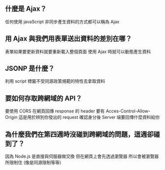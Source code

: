 ## 什麼是 Ajax？
任何使用 javaScript 非同步產生資料的方式都可以稱為 Ajax

## 用 Ajax 與我們用表單送出資料的差別在哪？
表單如果要更新資料就要重新載入整個頁面
使用 Ajax 時就可以動態產生資料

## JSONP 是什麼？
利用 script 標籤不受同源政策規範的特性去拿取資料

## 要如何存取跨網域的 API？
要使用 CORS
在網頁回傳 response 的 header 要有 Acces-Control-Allow-Origin 
這是用於辨別你發出的 request 確認身分後
Server 端要回傳什麼資料給你

## 為什麼我們在第四週時沒碰到跨網域的問題，這週卻碰到了？
因為 Node.js 是直接與伺服器做交換
但在網頁上會先透過瀏覽器
所以會被瀏覽器所限制住 (像是同源限制等等)